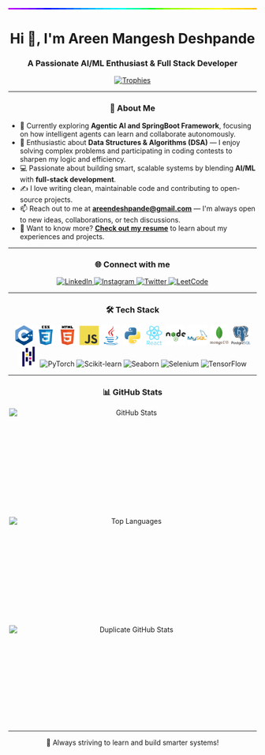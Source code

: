 
<img style="width:100%;height:3px;" src="https://github.com/NuroDev/NuroDev/blob/6f0d0a8cff5c44aea2d4f24d949f692ee54002de/bar.gif" />

<h1 align="center">Hi 👋, I'm Areen Mangesh Deshpande</h1>
<h3 align="center">A Passionate AI/ML Enthusiast & Full Stack Developer</h3>

<p align="center">
 
  <a href="https://github.com/ryo-ma/github-profile-trophy">
    <img src="https://github-profile-trophy.vercel.app/?username=areendeshpande&theme=matrix&no-bg=true&column=6&margin-w=15&margin-h=15&rank=S,SS,SSS,A,AA,AAA,B,BB,BBB,C,CC,CCC" alt="Trophies" />
  </a>
</p>

---
<h3 align="center">🚀 About Me</h3>

- 🌱 Currently exploring **Agentic AI and SpringBoot Framework**, focusing on how intelligent agents can learn and collaborate autonomously.  
- 🧠 Enthusiastic about **Data Structures & Algorithms (DSA)** — I enjoy solving complex problems and participating in coding contests to sharpen my logic and efficiency.  
- 💻 Passionate about building smart, scalable systems by blending **AI/ML** with **full-stack development**.  
- ✍️ I love writing clean, maintainable code and contributing to open-source projects.  
- 📫 Reach out to me at **areendeshpande@gmail.com** — I'm always open to new ideas, collaborations, or tech discussions.  
- 📄 Want to know more? [**Check out my resume**](https://drive.google.com/file/d/1UGqnuIUyZiLe5s8-5gW-VeofNJq5ag8F/view?usp=drive_link) to learn about my experiences and projects.


---

<h3 align="center">🌐 Connect with me</h3>

<div align="center">
  <a href="https://www.linkedin.com/in/areen-deshpande-3b1107291/" target="_blank" width="52" height="40">
    <img src="https://raw.githubusercontent.com/rahuldkjain/github-profile-readme-generator/master/src/images/icons/Social/linked-in-alt.svg" alt="LinkedIn" width="52" height="40" />
  </a>
  <a href="https://www.instagram.com/areen2503/" target="_blank" width="52" height="40">
    <img src="https://raw.githubusercontent.com/rahuldkjain/github-profile-readme-generator/master/src/images/icons/Social/instagram.svg" alt="Instagram" width="52" height="40" />
  </a>
  <a href="https://x.com/AreenDeshpande" target="_blank" width="52" height="40">
    <img src="https://raw.githubusercontent.com/maurodesouza/profile-readme-generator/master/src/assets/icons/social/twitter/default.svg" alt="Twitter" width="52" height="40" />
  </a>
  <a href="https://leetcode.com/u/Areen_2503/" target="_blank" width="52" height="40">
    <img src="https://raw.githubusercontent.com/rahuldkjain/github-profile-readme-generator/master/src/images/icons/Social/leet-code.svg" alt="LeetCode" width="52" height="40" />
  </a>
</div>



---

<h3 align="center">🛠️ Tech Stack</h3>

<div align="center">
  <img src="https://raw.githubusercontent.com/devicons/devicon/master/icons/cplusplus/cplusplus-original.svg" width="40" alt="C++"/>
  <img src="https://raw.githubusercontent.com/devicons/devicon/master/icons/css3/css3-original-wordmark.svg" width="40" alt="CSS3"/>
  <img src="https://raw.githubusercontent.com/devicons/devicon/master/icons/html5/html5-original-wordmark.svg" width="40" alt="HTML5"/>
  <img src="https://raw.githubusercontent.com/devicons/devicon/master/icons/javascript/javascript-original.svg" width="40" alt="JavaScript"/>
  <img src="https://raw.githubusercontent.com/devicons/devicon/master/icons/java/java-original.svg" width="40" alt="Java"/>
  <img src="https://raw.githubusercontent.com/devicons/devicon/master/icons/python/python-original.svg" width="40" alt="Python"/>
  <img src="https://raw.githubusercontent.com/devicons/devicon/master/icons/react/react-original-wordmark.svg" width="40" alt="ReactJS"/>
  <img src="https://raw.githubusercontent.com/devicons/devicon/master/icons/nodejs/nodejs-original-wordmark.svg" width="40" alt="NodeJS"/>
  <img src="https://raw.githubusercontent.com/devicons/devicon/master/icons/mysql/mysql-original-wordmark.svg" width="40" alt="MySQL"/>
  <img src="https://raw.githubusercontent.com/devicons/devicon/master/icons/mongodb/mongodb-original-wordmark.svg" width="40" alt="MongoDB"/>
  <img src="https://raw.githubusercontent.com/devicons/devicon/master/icons/postgresql/postgresql-original-wordmark.svg" width="40" alt="PostgreSQL"/>
  <img src="https://raw.githubusercontent.com/devicons/devicon/master/icons/pandas/pandas-original.svg" width="40" alt="Pandas"/>
  <img src="https://www.vectorlogo.zone/logos/pytorch/pytorch-icon.svg" width="40" alt="PyTorch"/>
  <img src="https://upload.wikimedia.org/wikipedia/commons/0/05/Scikit_learn_logo_small.svg" width="40" alt="Scikit-learn"/>
  <img src="https://seaborn.pydata.org/_images/logo-mark-lightbg.svg" width="40" alt="Seaborn"/>
  <img src="https://raw.githubusercontent.com/detain/svg-logos/780f25886640cef088af994181646db2f6b1a3f8/svg/selenium-logo.svg" width="40" alt="Selenium"/>
  <img src="https://www.vectorlogo.zone/logos/tensorflow/tensorflow-icon.svg" width="40" alt="TensorFlow"/>
</div>

---

<h3 align="center">📊 GitHub Stats</h3>

<div align="center" style="display: flex; flex-direction: column; align-items: center; gap: 20px;">

  <!-- GitHub Stats -->
  <img src="https://github-readme-stats.vercel.app/api?username=areendeshpande&show_icons=true&theme=transparent&card_width=500" alt="GitHub Stats" width="500" height="200" />

  <!-- Top Languages -->
  <img src="https://github-readme-stats.vercel.app/api/top-langs/?username=areendeshpande&layout=compact&theme=transparent&card_width=500" alt="Top Languages" width="500" height="200" />

  <!-- (Optional) Duplicate or Alternate Stats (can be removed if not needed) -->
  <img src="https://github-readme-stats.vercel.app/api?username=areendeshpande&show_icons=true&theme=transparent&card_width=500" alt="Duplicate GitHub Stats" width="500" height="200" />

</div>






---

<p align="center">🚀 Always striving to learn and build smarter systems!</p>
